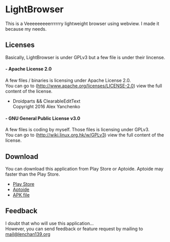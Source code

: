 # LightBrowser
This is a Veeeeeeeeerrrrrry lightweight browser using webview. I made it because my needs.  

## Licenses
Basically, LightBrowser is under GPLv3 but a few file is under their lincense.

#### - Apache License 2.0
  A few files / binaries is licensing under Apache License 2.0.  
  You can go to (http://www.apache.org/licenses/LICENSE-2.0) view the full content of the license. 
  - Droidparts && ClearableEditText  
     Copyright 2016 Alex Yanchenko  
     
#### - GNU General Public License v3.0
  A few files is coding by myself. Those files is licensing under GPLv3.  
  You can go to (http://wiki.linux.org.hk/w/GPLv3) view the full content of the license.
  
## Download
You can download this application from Play Store or Aptoide. Aptoide may faster than the Play Store.
- [Play Store](https://play.google.com/store/apps/details?id=org.lenchan139.lightbrowser)
- [Aptoide](https://lenchan139-store.store.aptoide.com/app/market/org.lenchan139.lightbrowser/2/22407821/Light+Browser%28Always+BETA%29)
- [APK file](https://github.com/lenchan139/LightBrowser/blob/master/app/app-release.apk?raw=true)

## Feedback
I doubt that who will use this application...  
However, you can send feedback or feature request by mailing to mail@lenchan139.org
